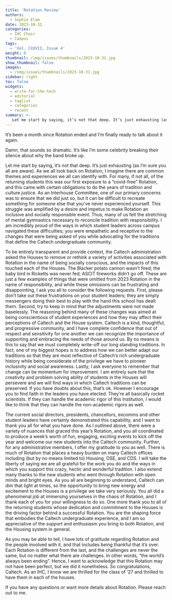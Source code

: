 ```yaml
---
title: 'Rotation Review'
authors:
  - Sophie Elam
date: 2023-10-31
categories:
  - IHC Chair
  - Campus
tags:
  - 'Vol. CXXVII, Issue 4'
weight: 0
thumbnail: /img/issues/thumbnails/2023-10-31.jpg
show_thumbnail: false
images:
  - /img/issues/thumbnails/2023-10-31.jpg
sidebar: right
toc: false
widgets:
  - write-for-the-tech
  - editorial
  - taglist
  - categories
  - recent
summary: >-
   Let me start by saying, it’s not that deep. It’s just exhausting (as I’m sure you all are aware). As we all look back on Rotation, I imagine there are common themes and experiences we all can identify with. For many, if not all, of the returning students this was our first exposure to a “covid-free” Rotation, and this came with certain obligations to do the years of tradition and culture justice. As an Interhouse Committee, one of our primary concerns was to ensure that we did just so, but it can be difficult to recreate something for someone else that you’ve never experienced yourself. This struggle was amplified by a desire and impetus to make Rotation an inclusive and socially responsible event. Thus, many of us felt the stretching of mental gymnastics necessary to reconcile tradition with responsibility. I am incredibly proud of the ways in which student leaders across campus navigated these difficulties; you were empathetic and receptive to the changes that were being asked of you while advocating for the traditions that define the Caltech undergraduate community. 
---
```


It’s been a month since Rotation ended and I’m finally ready to talk about it again.

Damn, that sounds so dramatic. It’s like I’m some celebrity breaking their silence about why the band broke up. 

Let me start by saying, it’s not that deep. It’s just exhausting (as I’m sure you all are aware). As we all look back on Rotation, I imagine there are common themes and experiences we all can identify with. For many, if not all, of the returning students this was our first exposure to a “covid-free” Rotation, and this came with certain obligations to do the years of tradition and culture justice. As an Interhouse Committee, one of our primary concerns was to ensure that we did just so, but it can be difficult to recreate something for someone else that you’ve never experienced yourself. This struggle was amplified by a desire and impetus to make Rotation an inclusive and socially responsible event. Thus, many of us felt the stretching of mental gymnastics necessary to reconcile tradition with responsibility. I am incredibly proud of the ways in which student leaders across campus navigated these difficulties; you were empathetic and receptive to the changes that were being asked of you while advocating for the traditions that define the Caltech undergraduate community. 

To be entirely transparent and provide context, the Caltech administration asked the Houses to remove or rethink a variety of activities associated with Rotation in the name of being socially conscious, and the impacts of this touched each of the Houses. The Blacker potato cannon wasn’t fired; the baby bird in Ricketts was never fed; ASCIT fireworks didn’t go off. These are just a few examples of things that were omitted from 2023 Rotation in the name of responsibility, and while these omissions can be frustrating and disappointing, I ask you all to consider the following requests. First, please don’t take out these frustrations on your student leaders; they are simply messengers doing their best to play with the hand this school has dealt them. Second, try to keep in mind that the adjustments were not made baselessly. The reasoning behind many of these changes was aimed at being conscientious of student experiences and how they may affect their perceptions of Caltech and the House system. Caltech is a kind, thoughtful, and progressive community, and I have complete confidence that out of respect and sensitivity for one another we can recognize the importance of supporting and embracing the needs of those around us. By no means is this to say that we must completely write-off our long standing traditions. In fact, one of my biggest hopes is to address how we can better adapt our traditions so that they are most reflective of Caltech’s rich undergraduate history while being considerate of the privilege we have to pioneer inclusivity and social awareness. Lastly, I ask everyone to remember that change can be momentum for improvement. I am entirely sure that the creativity and problem solving ability of students in the Houses will persevere and we will find ways in which Caltech traditions can be preserved. If you have doubts about this, that’s ok. However I encourage you to find faith in the leaders you have elected. They’re all basically rocket scientists. If they can handle the academic rigor of this Institution, I would like to think that they can handle the non-academic rigors as well. 

The current social directors, presidents, chancellors, excomms and other student leaders have certainly demonstrated this capability, and I want to thank you all for what you have done. As I outlined above, there were a variety of nuances that graced this year’s Rotation, and you all coordinated to produce a week’s worth of fun, engaging, exciting events to kick off the year and welcome our new students into the Caltech community. Further, for any administrative members, I offer my gratitude to you as well. There is much of Rotation that places a heavy burden on many Caltech offices including (but by no means limited to) Housing, OSE, and CDS. I will take the liberty of saying we are all grateful for the work you do and the ways in which you support this crazy, hectic and wonderful tradition. I also extend many thanks to the new students who went through Rotation with open minds and bright eyes. As you all are beginning to understand, Caltech can dim that light at times, so the opportunity to bring new energy and excitement to the Houses is a privilege we take very seriously. You all did a phenomenal job at immersing yourselves in the chaos of Rotation, and I thank each of you for your willingness to do so. One more thank you to all of the returning students whose dedication and commitment to the Houses is the driving factor behind a successful Rotation. You are the shaping force that embodies the Caltech undergraduate experience, and I am so appreciative of the support and enthusiasm you bring to both Rotation, and the Housing system in general.

As you may be able to tell, I have lots of gratitude regarding Rotation and the people involved with it, and that includes being thankful that it’s over. Each Rotation is different from the last, and the challenges are never the same, but no matter what there are challenges. In other words, “the world’s always been ending”. Hence, I want to acknowledge that this Rotation may not have been perfect, but we did it nonetheless. So congratulations, Caltech. As an IHC, I know we are thrilled for the class of ‘27 and thrilled to have them in each of the houses.

If you have any questions or want more details about Rotation. Please reach out to me. 

